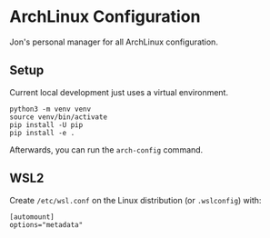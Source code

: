 # ArchLinux Configuration

Jon's personal manager for all ArchLinux configuration.

## Setup

Current local development just uses a virtual environment.

    python3 -m venv venv
    source venv/bin/activate
    pip install -U pip
    pip install -e .

Afterwards, you can run the `arch-config` command.

## WSL2

Create `/etc/wsl.conf` on the Linux distribution (or `.wslconfig`) with:

    [automount]
    options="metadata"
